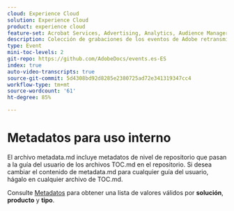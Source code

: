 ```yaml
---
cloud: Experience Cloud
solution: Experience Cloud
product: experience cloud
feature-set: Acrobat Services, Advertising, Analytics, Audience Manager, Campaign, Commerce, Customer Journey Analytics, Document Cloud, Experience Cloud Services, Experience Manager, Experience Manager Assets, Experience Manager Cloud Manager, Experience Manager Forms, Experience Manager Guides, Experience Manager Screens, Experience Manager Sites, Experience Platform, Journey Optimizer, Journey Orchestration, Marketo Engage, Workfront, Target
description: Colección de grabaciones de los eventos de Adobe retransmitidos en directo.
type: Event
mini-toc-levels: 2
git-repo: https://github.com/AdobeDocs/events.es-ES
index: true
auto-video-transcripts: true
source-git-commit: 5d4308bd92d8285e2380725ad72e341319347cc4
workflow-type: tm+mt
source-wordcount: '61'
ht-degree: 85%

---
```



# Metadatos para uso interno

El archivo metadata.md incluye metadatos de nivel de repositorio que pasan a la guía del usuario de los archivos TOC.md en el repositorio. Si desea cambiar el contenido de metadata.md para cualquier guía del usuario, hágalo en cualquier archivo de TOC.md.

Consulte [Metadatos](https://experienceleague.adobe.com/docs/authoring-guide-exl/using/editing/user-guide-setup/metadata.html?lang=es) para obtener una lista de valores válidos por **solución**, **producto** y **tipo**.

